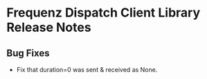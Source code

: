 # Frequenz Dispatch Client Library Release Notes

## Bug Fixes

* Fix that duration=0 was sent & received as None.
